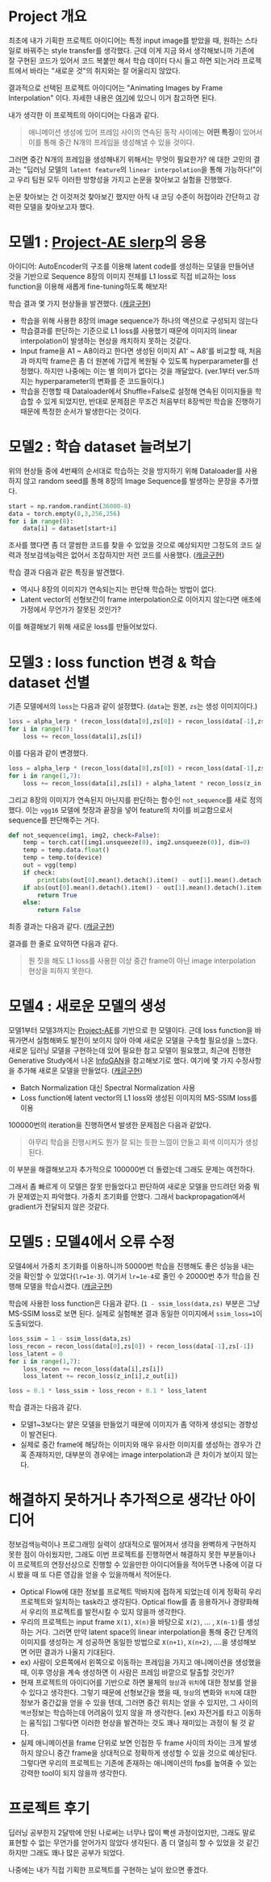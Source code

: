 ﻿# Project 개요

최초에 내가 기획한 프로젝트 아이디어는 특정 input image를 받았을 때, 원하는 스타일로 바꿔주는 style transfer를 생각했다. 근데 이게 지금 와서 생각해보니까 기존에 잘 구현된 코드가 있어서 코드 복붙만 해서 학습 데이터 다시 들고 하면 되는거라 프로젝트에서 바라는 "새로운 것"의 취지와는 잘 어울리지 않았다.

결과적으로 선택된 프로젝트 아이디어는 "Animating Images by Frame Interpolation" 이다. 자세한 내용은 [여기](https://github.com/reyllama/MIPAL-animation)에 있으니 이거 참고하면 된다.

내가 생각한 이 프로젝트의 아이디어는 다음과 같다.

> 애니메이션 생성에 있어 프레임 사이의 연속된 동작 사이에는 **어떤 특징**이 있어서 이를 통해 중간 N개의 프레임을 생성해낼 수 있을 것이다.

그러면 중간 N개의 프레임을 생성해내기 위해서는 무엇이 필요한가? 에 대한 고민의 결과는 "딥러닝 모델의 `latent feature`의 `linear interpolation`을 통해 가능하다!"이고 우리 팀원 모두 이러한 방향성을 가지고 논문을 찾아보고 실험을 진행했다.

논문 찾아보는 건 이것저것 찾아보긴 했지만 아직 내 코딩 수준이 허접이라 간단하고 강력한 모델을 찾아보고자 했다.

# 모델1 : [Project-AE slerp](https://www.kaggle.com/chaerink/project-ae-slerp)의 응용
아이디어: AutoEncoder의 구조를 이용해 latent code를 생성하는 모델을 만들어낸 것을 기반으로 Sequence 8장의 이미지 전체를 L1 loss로 직접 비교하는 loss function을 이용해 새롭게 fine-tuning하도록 해보자!

학습 결과 몇 가지 현상들을 발견했다. ([캐글구현](https://www.kaggle.com/wonseok1017/project-ae-slerp-l1-loss?scriptVersionId=54374559))

- 학습을 위해 사용한 8장의 image sequence가 하나의 액션으로 구성되지 않는다
- 학습결과를 판단하는 기준으로 L1 loss를 사용했기 때문에 이미지의 linear interpolation이 발생하는 현상을 캐치하지 못하는 것같다.
- Input frame을 A1 ~ A8이라고 한다면 생성된 이미지 A1' ~ A8'를 비교할 때, 처음과 마지막 frame은 좀 더 원본에 가깝게 복원될 수 있도록 hyperparameter를 선정했다. 하지만 나중에는 이는 별 의미가 없다는 것을 깨달았다. (ver.1부터 ver.5까지는 hyperparameter의 변화를 준 코드들이다.)
- 학습을 진행할 때 Dataloader에서 Shuffle=False로 설정해 연속된 이미지들을 학습할 수 있게 되었지만, 반대로 문제점은 무조건 처음부터 8장씩만 학습을 진행하기 때문에 특정한 순서가 발생한다는 것이다.

# 모델2 : 학습 dataset 늘려보기

위의 현상들 중에 4번째의 순서대로 학습하는 것을 방지하기 위해 Dataloader를 사용하지 않고 random seed를 통해 8장의 Image Sequence를 발생하는 문장을 추가했다. 

```python
start = np.random.randint(36000-8)
data = torch.empty(8,3,256,256)
for i in range(8):
	data[i] = dataset[start+i]
```
조사를 했다면 좀 더 깔쌈한 코드를 찾을 수 있었을 것으로 예상되지만 그정도의 코드 실력과 정보검색능력은 없어서 조잡하지만 저런 코드를 사용했다. ([캐글구현](https://www.kaggle.com/wonseok1017/project-ae-slerp-l1-loss?scriptVersionId=54444200))

학습 결과 다음과 같은 특징을 발견했다.

- 역시나 8장의 이미지가 연속되는지는 판단해 학습하는 방법이 없다.
- Latent vector의 선형보간이 frame interpolation으로 이어지지 않는다면 애초에 가정에서 무언가가 잘못된 것인가?

이를 해결해보기 위해 새로운 loss를 만들어보았다.

# 모델3 : loss function 변경 & 학습 dataset 선별

기존 모델에서의 `loss`는 다음과 같이 설정했다. (`data`는 원본, `zs`는 생성 이미지이다.)
```python
loss = alpha_lerp * (recon_loss(data[0],zs[0]) + recon_loss(data[-1],zs[-1]))
for i in range(7):
	loss += recon_loss(data[i],zs[i])
```

이를 다음과 같이 변경했다.
```python
loss = alpha_lerp * (recon_loss(data[0],zs[0]) + recon_loss(data[-1],zs[-1]))
for i in range(1,7):
	loss += recon_loss(data[i],zs[i]) + alpha_latent * recon_loss(z_in[i],z_out[i])
```

그리고 8장의 이미지가 연속된지 아닌지를 판단하는 함수인 `not_sequence`를 새로 정의했다. 이는 `vgg16` 모델에 첫장과 끝장을 넣어 feature의 차이를 비교함으로서 sequence를 판단해주는 거다.
```python
def not_sequence(img1, img2, check=False):
    temp = torch.cat([img1.unsqueeze(0), img2.unsqueeze(0)], dim=0)
    temp = temp.data.float()
    temp = temp.to(device)
    out = vgg(temp)
    if check:
        print(abs(out[0].mean().detach().item() - out[1].mean().detach().item()))
    if abs(out[0].mean().detach().item() - out[1].mean().detach().item()) > 0.01:
        return True
    else:
        return False
```

최종 결과는 다음과 같다. ([캐글구현](https://www.kaggle.com/wonseok1017/project-ae-slerp-l1-loss?scriptVersionId=54783106))

결과를 한 줄로 요약하면 다음과 같다.
> 뭔 짓을 해도 L1 loss를 사용한 이상 중간 frame이 아닌 image interpolation 현상을 피하지 못한다.

# 모델4 : 새로운 모델의 생성
모델1부터 모델3까지는 [Project-AE](https://www.kaggle.com/chaerink/project-ae)를 기반으로 한 모델이다. 근데 loss function을 바꿔가면서 실험해봐도 발전이 보이지 않아 아예 새로운 모델을 구축할 필요성을 느꼈다. 새로운 딥러닝 모델을 구현하는데 있어 필요한 참고 모델이 필요했고, 최근에 진행한 Generative Study에서 나온 [InfoGAN](https://arxiv.org/pdf/1606.03657.pdf)을 참고해보기로 했다. 여기에 몇 가지 수정사항을 추가해 새로운 모델을 만들었다. ([캐글구현](https://www.kaggle.com/wonseok1017/project-wonseokoriginal?scriptVersionId=54964443))

- Batch Normalization 대신 Spectral Normalization 사용
- Loss function에 latent vector의 L1 loss와 생성된 이미지의 MS-SSIM loss를 이용

100000번의 iteration을 진행하면서 발생한 문제점은 다음과 같았다.
> 아무리 학습을 진행시켜도 뭔가 잘 되는 듯한 느낌이 안들고 회색 이미지가 생성된다.

이 부분을 해결해보고자 추가적으로 100000번 더 돌렸는데 그래도 문제는 여전하다.

그래서 좀 빠르게 이 모델은 잘못 만들었다고 판단하여 새로운 모델을 만드려던 와중 뭐가 문제였는지 파악했다. 가중치 초기화를 안했다. 그래서 backpropagation에서 gradient가 전달되지 않은 것같다.

# 모델5 : 모델4에서 오류 수정
모델4에서 가중치 초기화를 이용하니까 50000번 학습을 진행해도 좋은 성능을 내는 것을 확인할 수 있었다(`lr=1e-3`). 여기서 `lr=1e-4`로 줄인 수 20000번 추가 학습을 진행해 모델을 학습시켰다. ([캐글구현](https://www.kaggle.com/wonseok1017/project-wonseokoriginal?scriptVersionId=55171103))

학습에 사용한 loss function은 다음과 같다. (`1 - ssim_loss(data,zs)` 부분은 그냥 MS-SSIM loss로 보면 된다. 실제로 실험해본 결과 동일한 이미지에서 `ssim_loss=1`이 도출되었다.
```python
loss_ssim = 1 - ssim_loss(data,zs)
loss_recon = recon_loss(data[0],zs[0]) + recon_loss(data[-1],zs[-1])
loss_latent = 0
for i in range(1,7):
	loss_recon += recon_loss(data[i],zs[i])
	loss_latent += recon_loss(z_in[i],z_out[i])

loss = 0.1 * loss_ssim + loss_recon + 0.1 * loss_latent
```
학습 결과는 다음과 같다.

- 모델1~3보다는 얕은 모델을 만들었기 때문에 이미지가 좀 약하게 생성되는 경향성이 발견된다.
- 실제로 중간 frame에 해당하는 이미지와 매우 유사한 이미지를 생성하는 경우가 간혹 존재하지만, 대부분의 경우에는 image interpolation과 큰 차이가 보이지 않는다.

# 해결하지 못하거나 추가적으로 생각난 아이디어
정보검색능력이나 프로그래밍 실력이 상대적으로 떨어져서 생각을 완벽하게 구현하지 못한 점이 아쉬웠지만, 그래도 이번 프로젝트를 진행하면서 해결하지 못한 부분들이나 이 프로젝트의 연장선상으로 진행할 수 있을만한 아이디어들을 적어두면 나중에 이걸 다시 봤을 때 또 다른 영감을 얻을 수 있을까해서 적어둔다.

- Optical Flow에 대한 정보를 프로젝트 막바지에 접하게 되었는데 이게 정확히 우리 프로젝트와 일치하는 task라고 생각된다. Optical flow를 좀 응용하거나 경량화해서 우리의 프로젝트를 발전시킬 수 있지 않을까 생각한다.
- 우리의 프로젝트는 input frame `X(1)`, `X(n)`을 바탕으로 `X(2)`, ... , `X(n-1)`를 생성하는 거다. 그러면 만약 latent space의 linear interpolation을 통해 중간 단계의 이미지를 생성하는 게 성공하면 동일한 방법으로 `X(n+1)`, `X(n+2)`, ....을 생성해보면 어떤 결과가 나올지 기대된다. 
- ex) 사람이 오른쪽에서 왼쪽으로 이동하는 프레임을 가지고 애니메이션을 생성했을 때, 이후 영상을 계속 생성하면 이 사람은 프레임 바깥으로 탈출할 것인가?
- 현재 프로젝트의 아이디어를 기반으로 하면 물체의 `형상`과 `위치`에 대한 정보를 얻을 수 있다고 생각한다. 그렇기 때문에 선형보간을 했을 때, `형상`의 변화와 `위치`에 대한 정보가 중간값을 얻을 수 있을 텐데, 그러면 중간 위치는 얻을 수 있지만, 그 사이의 `액션`정보는 학습하는데 어려움이 있지 않을 까 생각한다. [ex) 자전거를 타고 이동하는 움직임] 그렇다면 이러한 현상을 발견하는 것도 꽤나 재미있는 과정이 될 것 같다.
- 실제 애니메이션을 frame 단위로 보면 인접한 두 frame 사이의 차이는 크게 발생하지 않으니 중간 frame을 상대적으로 정확하게 생성할 수 있을 것으로 예상된다. 그렇다면 우리의 프로젝트는 기존에 존재하는 애니메이션의 fps를 높여줄 수 있는 강력한 tool이 되지 않을까 생각한다.

# 프로젝트 후기
딥러닝 공부한지 2달밖에 안된 나로써는 너무나 많이 빡센 과정이었지만, 그래도 말로 표현할 수 없는 무언가를 얻어가지 않았다 생각된다. 좀 더 열심히 할 수 있었을 것 같긴 하지만 그래도 꽤나 많은 공부가 되었다.

나중에는 내가 직접 기획한 프로젝트를 구현하는 날이 왔으면 좋겠다.
